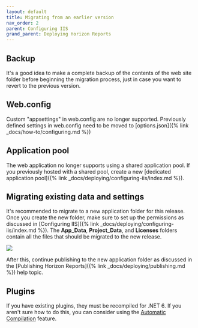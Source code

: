 ```yaml
---
layout: default
title: Migrating from an earlier version
nav_order: 2
parent: Configuring IIS
grand_parent: Deploying Horizon Reports
---
```


## Backup
It's a good idea to make a complete backup of the contents of the web site folder before beginning the migration process, just in case you want to revert to the previous version.

## Web.config
Custom "appsettings" in web.config are no longer supported. Previously defined settings in web.config need to be moved to [options.json]({% link _docs/how-to/configuring.md %})

## Application pool
The web application no longer supports using a shared application pool. If you previously hosted with a shared pool, create a new [dedicated application pool]({% link _docs/deploying/configuring-iis/index.md %}).

## Migrating existing data and settings
It's recommended to migrate to a new application folder for this release. Once you create the new folder, make sure to set up the permissions as discussed in [Configuring IIS]({% link _docs/deploying/configuring-iis/index.md %}).
The **App_Data**, **Project_Data**, and **Licenses** folders contain all the files that should be migrated to the new release. 

![](images/remainingfolders.png)

After this, continue publishing to the new application folder as discussed in the [Publishing Horizon Reports]({% link _docs/deploying/publishing.md %}) help topic.

## Plugins

If you have existing plugins, they must be recompiled for .NET 6. If you aren't sure how to do this, you can consider using the [Automatic Compilation](vfps://Topic/_6010ufjxa) feature.
